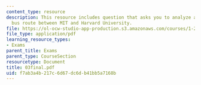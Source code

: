 ```yaml
---
content_type: resource
description: This resource includes question that asks you to analyze a proposed direct-link
  bus route between MIT and Harvard University.
file: https://ol-ocw-studio-app-production.s3.amazonaws.com/courses/1-221j-transportation-systems-fall-2004/f7ab3a4b217c6d67dc6db41bb5a7168b_03final.pdf
file_type: application/pdf
learning_resource_types:
- Exams
parent_title: Exams
parent_type: CourseSection
resourcetype: Document
title: 03final.pdf
uid: f7ab3a4b-217c-6d67-dc6d-b41bb5a7168b
---
```

